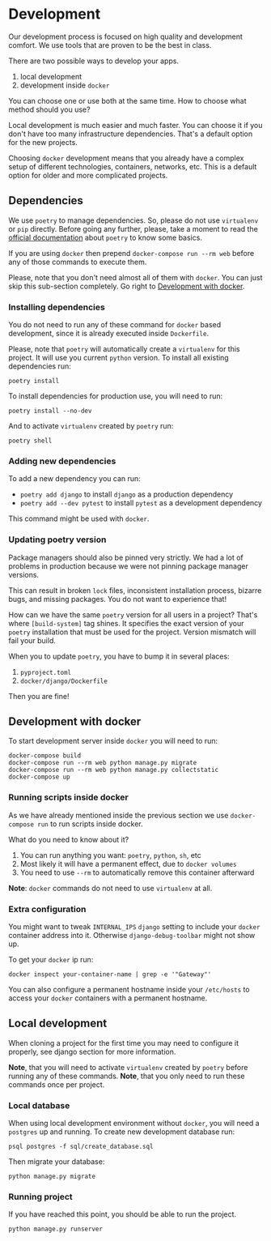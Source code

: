 Development
===========

Our development process is focused on high quality and development
comfort. We use tools that are proven to be the best in class.

There are two possible ways to develop your apps.

1.  local development
2.  development inside `docker`

You can choose one or use both at the same time. How to choose what
method should you use?

Local development is much easier and much faster. You can choose it if
you don't have too many infrastructure dependencies. That's a default
option for the new projects.

Choosing `docker` development means that you already have a complex
setup of different technologies, containers, networks, etc. This is a
default option for older and more complicated projects.

Dependencies
------------

We use `poetry` to manage dependencies. So, please do not use
`virtualenv` or `pip` directly. Before going any further, please, take a
moment to read the [official documentation](https://poetry.eustace.io/)
about `poetry` to know some basics.

If you are using `docker` then prepend `docker-compose run --rm web`
before any of those commands to execute them.

Please, note that you don't need almost all of them with `docker`. You
can just skip this sub-section completely. Go right to [Development with
docker]().

### Installing dependencies

You do not need to run any of these command for `docker` based
development, since it is already executed inside `Dockerfile`.

Please, note that `poetry` will automatically create a `virtualenv` for
this project. It will use you current `python` version. To install all
existing dependencies run:

``` {.sourceCode .bash}
poetry install
```

To install dependencies for production use, you will need to run:

``` {.sourceCode .bash}
poetry install --no-dev
```

And to activate `virtualenv` created by `poetry` run:

``` {.sourceCode .bash}
poetry shell
```

### Adding new dependencies

To add a new dependency you can run:

-   `poetry add django` to install `django` as a production dependency
-   `poetry add --dev pytest` to install `pytest` as a development
    dependency

This command might be used with `docker`.

### Updating poetry version

Package managers should also be pinned very strictly. We had a lot of
problems in production because we were not pinning package manager
versions.

This can result in broken `lock` files, inconsistent installation
process, bizarre bugs, and missing packages. You do not want to
experience that!

How can we have the same `poetry` version for all users in a project?
That's where `[build-system]` tag shines. It specifies the exact version
of your `poetry` installation that must be used for the project. Version
mismatch will fail your build.

When you to update `poetry`, you have to bump it in several places:

1.  `pyproject.toml`
2.  `docker/django/Dockerfile`

Then you are fine!

Development with docker
-----------------------

To start development server inside `docker` you will need to run:

``` {.sourceCode .bash}
docker-compose build
docker-compose run --rm web python manage.py migrate
docker-compose run --rm web python manage.py collectstatic
docker-compose up
```

### Running scripts inside docker

As we have already mentioned inside the previous section we use
`docker-compose run` to run scripts inside docker.

What do you need to know about it?

1.  You can run anything you want: `poetry`, `python`, `sh`, etc
2.  Most likely it will have a permanent effect, due to `docker volumes`
3.  You need to use `--rm` to automatically remove this container
    afterward

**Note**: `docker` commands do not need to use `virtualenv` at all.

### Extra configuration

You might want to tweak `INTERNAL_IPS` `django` setting to include your
`docker` container address into it. Otherwise `django-debug-toolbar`
might not show up.

To get your `docker` ip run:

``` {.sourceCode .bash}
docker inspect your-container-name | grep -e '"Gateway"'
```

You can also configure a permanent hostname inside your `/etc/hosts` to
access your `docker` containers with a permanent hostname.

Local development
-----------------

When cloning a project for the first time you may need to configure it
properly, see django section for more information.

**Note**, that you will need to activate `virtualenv` created by
`poetry` before running any of these commands. **Note**, that you only
need to run these commands once per project.

### Local database

When using local development environment without `docker`, you will need
a `postgres` up and running. To create new development database run:

``` {.sourceCode .bash}
psql postgres -f sql/create_database.sql
```

Then migrate your database:

``` {.sourceCode .bash}
python manage.py migrate
```

### Running project

If you have reached this point, you should be able to run the project.

``` {.sourceCode .bash}
python manage.py runserver
```
